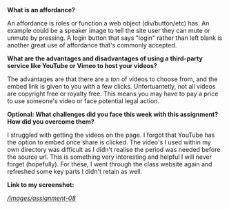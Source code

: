 **What is an affordance?**

An affordance is roles or function a web object (div/button/etc) has. An example could be a speaker image to tell the site user they can mute or unmute by pressing. A login button that says "login" rather than left blank is another great use of affordance that's commonly accepted. 

**What are the advantages and disadvantages of using a third-party service like YouTube or Vimeo to host your videos?**

The advantages are that there are a *ton* of videos to choose from, and the embed link is given to you with a few clicks. Unfortuantetly, not all videos are copyright free or royalty free. This means you may have to pay a price to use someone's video or face potential legal action. 

**Optional: What challenges did you face this week with this assignment? How did you overcome them?**

I struggled with getting the videos on the page. I forgot that YouTube has the option to embed once share is clicked. The video's I used within my own directory was difficult as I didn't realise the period was needed before the source url. This is something very interesting and helpful I will never forget (hopefully). For these, I went through the class website again and refreshed some key parts I didn't retain as well. 

**Link to my screenshot:**

[*/images/assignment-08*](https://github.com/briannak7/MART341-WebDesign/blob/main/assignment-07/images/assignment-08.JPG)